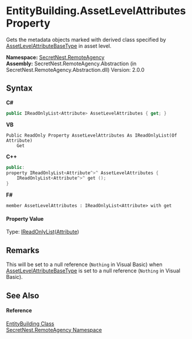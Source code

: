 # EntityBuilding.AssetLevelAttributes Property 
 

Gets the metadata objects marked with derived class specified by <a href="P_SecretNest_RemoteAgency_EntityCodeBuilderBase_AssetLevelAttributeBaseType">AssetLevelAttributeBaseType</a> in asset level.

**Namespace:**&nbsp;<a href="N_SecretNest_RemoteAgency">SecretNest.RemoteAgency</a><br />**Assembly:**&nbsp;SecretNest.RemoteAgency.Abstraction (in SecretNest.RemoteAgency.Abstraction.dll) Version: 2.0.0

## Syntax

**C#**<br />
``` C#
public IReadOnlyList<Attribute> AssetLevelAttributes { get; }
```

**VB**<br />
``` VB
Public ReadOnly Property AssetLevelAttributes As IReadOnlyList(Of Attribute)
	Get
```

**C++**<br />
``` C++
public:
property IReadOnlyList<Attribute^>^ AssetLevelAttributes {
	IReadOnlyList<Attribute^>^ get ();
}
```

**F#**<br />
``` F#
member AssetLevelAttributes : IReadOnlyList<Attribute> with get

```


#### Property Value
Type: <a href="https://docs.microsoft.com/dotnet/api/system.collections.generic.ireadonlylist-1" target="_blank">IReadOnlyList</a>(<a href="https://docs.microsoft.com/dotnet/api/system.attribute" target="_blank">Attribute</a>)

## Remarks
This will be set to a null reference (`Nothing` in Visual Basic) when <a href="P_SecretNest_RemoteAgency_EntityCodeBuilderBase_AssetLevelAttributeBaseType">AssetLevelAttributeBaseType</a> is set to a null reference (`Nothing` in Visual Basic).

## See Also


#### Reference
<a href="T_SecretNest_RemoteAgency_EntityBuilding">EntityBuilding Class</a><br /><a href="N_SecretNest_RemoteAgency">SecretNest.RemoteAgency Namespace</a><br />
